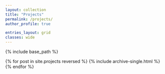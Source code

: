 ```yaml
---
layout: collection
title: "Projects"
permalink: /projects/
author_profile: true

entries_layout: grid
classes: wide
---
```


{% include base_path %}

{% for post in site.projects reversed %}
  {% include archive-single.html %}
{% endfor %} 